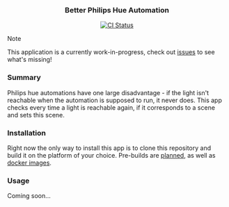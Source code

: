 </br>

<h3 align="center">
    Better Philips Hue Automation
</h3>

<p align="center">
  <a href="https://github.com/simonwep/hue-scheduler/actions?query=workflow%3AMain"><img
     alt="CI Status"
     src="https://github.com/simonwep/hue-scheduler/workflows/Main/badge.svg"/></a>
</p>

> [!NOTE]  
> This application is a currently work-in-progress, check out [issues](https://github.com/simonwep/hue-scheduler/issues) to see what's missing!

### Summary

Philips hue automations have one large disadvantage - if the light isn't reachable when the automation is supposed to run, it never does.
This app checks every time a light is reachable again, if it corresponds to a scene and sets this scene.

### Installation

Right now the only way to install this app is to clone this repository and build it on the platform of your choice.
Pre-builds are [planned](https://github.com/simonwep/hue-scheduler/issues/6), as well as [docker images](https://github.com/simonwep/hue-scheduler/issues/5).

### Usage

Coming soon...